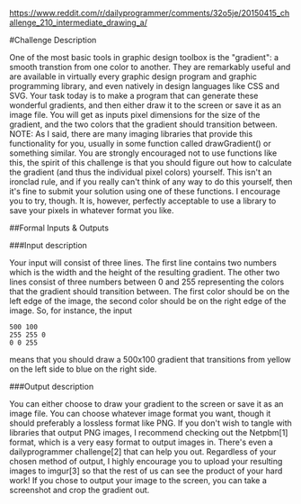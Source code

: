 https://www.reddit.com/r/dailyprogrammer/comments/32o5je/20150415_challenge_210_intermediate_drawing_a/

#Challenge Description

One of the most basic tools in graphic design toolbox is the "gradient": a smooth transtion from one color to another. They are remarkably useful and are available in virtually every graphic design program and graphic programming library, and even natively in design languages like CSS and SVG.
Your task today is to make a program that can generate these wonderful gradients, and then either draw it to the screen or save it as an image file. You will get as inputs pixel dimensions for the size of the gradient, and the two colors that the gradient should transition between.
NOTE: As I said, there are many imaging libraries that provide this functionality for you, usually in some function called drawGradient() or something similar. You are strongly encouraged not to use functions like this, the spirit of this challenge is that you should figure out how to calculate the gradient (and thus the individual pixel colors) yourself.
This isn't an ironclad rule, and if you really can't think of any way to do this yourself, then it's fine to submit your solution using one of these functions. I encourage you to try, though.
It is, however, perfectly acceptable to use a library to save your pixels in whatever format you like.

##Formal Inputs & Outputs

###Input description

Your input will consist of three lines. The first line contains two numbers which is the width and the height of the resulting gradient. The other two lines consist of three numbers between 0 and 255 representing the colors that the gradient should transition between. The first color should be on the left edge of the image, the second color should be on the right edge of the image.
So, for instance, the input

```
500 100 
255 255 0 
0 0 255
```

means that you should draw a 500x100 gradient that transitions from yellow on the left side to blue on the right side.

###Output description

You can either choose to draw your gradient to the screen or save it as an image file. You can choose whatever image format you want, though it should preferably a lossless format like PNG.
If you don't wish to tangle with libraries that output PNG images, I recommend checking out the Netpbm[1] format, which is a very easy format to output images in. There's even a dailyprogrammer challenge[2] that can help you out.
Regardless of your chosen method of output, I highly encourage you to upload your resulting images to imgur[3] so that the rest of us can see the product of your hard work! If you chose to output your image to the screen, you can take a screenshot and crop the gradient out.
